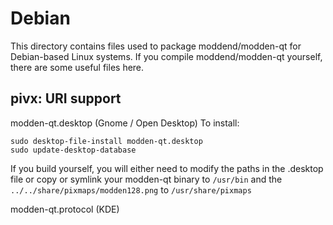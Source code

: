 
Debian
====================
This directory contains files used to package moddend/modden-qt
for Debian-based Linux systems. If you compile moddend/modden-qt yourself, there are some useful files here.

## pivx: URI support ##


modden-qt.desktop  (Gnome / Open Desktop)
To install:

	sudo desktop-file-install modden-qt.desktop
	sudo update-desktop-database

If you build yourself, you will either need to modify the paths in
the .desktop file or copy or symlink your modden-qt binary to `/usr/bin`
and the `../../share/pixmaps/modden128.png` to `/usr/share/pixmaps`

modden-qt.protocol (KDE)

